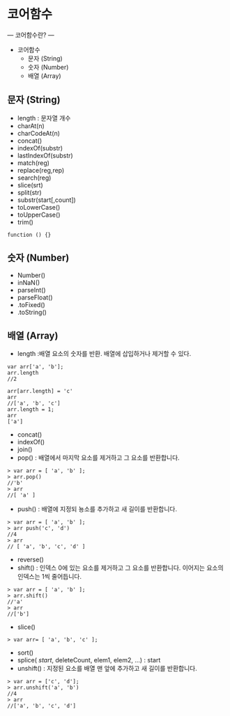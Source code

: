 # 코어함수
 —
 코어함수란?
 —
- 코어함수
    - 문자 (String)
    - 숫자 (Number)
    - 배열 (Array)

## 문자 (String)
  - length : 문자열 개수
  - charAt(n)
  - charCodeAt(n)
  - concat()
  - indexOf(substr)
  - lastIndexOf(substr)
  - match(reg)
  - replace(reg,rep)
  - search(reg)
  - slice(srt)
  - split(str)
  - substr(start[,count])
  - toLowerCase()
  - toUpperCase()
  - trim()

 ```
 function () {}
 ```

## 숫자 (Number)
  - Number()
  - inNaN()
  - parseInt()
  - parseFloat()
  - .toFixed()
  - .toString()


## 배열 (Array)
  - length :배열 요소의 숫자를 반환. 배열에 삽입하거나 제거할 수 있다.
  ```
  var arr['a', 'b'];
  arr.length
  //2

  arr[arr.length] = 'c'
  arr
  //['a', 'b', 'c']
  arr.length = 1;
  arr
  ['a']
  ```
  - concat()
  - indexOf()
  - join()
  - pop() : 배열에서 마지막 요소를 제거하고 그 요소를 반환합니다.
  ```
  > var arr = [ 'a', 'b' ];
  > arr.pop()
  //'b'
  > arr
  //[ 'a' ]
  ```
  - push() : 배열에 지정되 뇽소를 추가하고 새 길이를 반환합니다.
  ```
  > var arr = [ 'a', 'b' ];
  > arr push('c', 'd')
  //4
  > arr
  // [ 'a', 'b', 'c', 'd' ]
  ```
  - reverse()
  - shift() : 인덱스 0에 있는 요소를 제거하고 그 요소를 반환합니다. 이어지는 요소의 인덱스는 1씩 줄어듭니다.
  ```
  > var arr = [ 'a', 'b' ];
  > arr.shift()
  //'a'
  > arr
  //['b']
  ```
  - slice()
  ```
  > var arr= [ 'a', 'b', 'c' ];
  ```
  - sort()
  - splice( *start*, deleteCount, elem1, elem2, ...) : start
  - unshift() : 지정된 요소를 배열 맨 앞에 추가하고 새 길이를 반환합니다.
  ```
  > var arr = ['c', 'd'];
  > arr.unshift('a', 'b')
  //4
  > arr
  //['a', 'b', 'c', 'd']
  ```